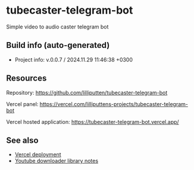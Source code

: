 <!--
 @since 2024.11.20, 02:55
 @changed 2024.11.27, 15:01
-->


# tubecaster-telegram-bot


Simple video to audio caster telegram bot


## Build info (auto-generated)

- Project info: v.0.0.7 / 2024.11.29 11:46:38 +0300


## Resources

Repository: https://github.com/lilliputten/tubecaster-telegram-bot

Vercel panel: https://vercel.com/lilliputtens-projects/tubecaster-telegram-bot

Vercel hosted application: https://tubecaster-telegram-bot.vercel.app/


## See also

- [Vercel deployment](README.vercel-deployment.md)
- [Youtube downloader library notes](README.ytdl.md)

